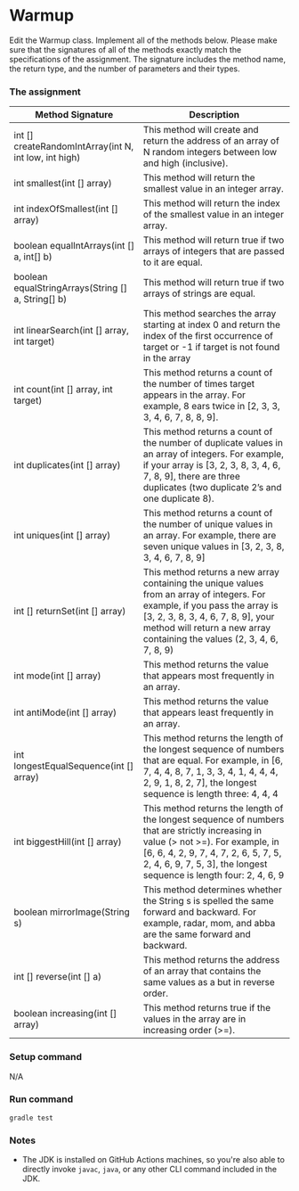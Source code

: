 # Warmup
Edit the Warmup class.  Implement all of the methods below.  Please make sure that the signatures of all of the methods exactly match the specifications of the assignment.  The signature includes the method name, the return type, and the number of parameters and their types.

### The assignment
Method Signature 	  | Description
|----------------------------------------------------------|---|
int [] createRandomIntArray(int N, int low, int high) |	This method will create and return the address of an array of N random integers between low and high (inclusive).
int smallest(int [] array) |	This method will return the smallest value in an integer array.
int indexOfSmallest(int [] array) |	This method will return the index of the smallest value in an integer array.
boolean equalIntArrays(int [] a, int[] b) |	This method will return true if two arrays of integers that are passed to it are equal.
boolean equalStringArrays(String [] a, String[] b) |	This method will return true if two arrays of strings are equal.
int linearSearch(int [] array, int target) |	This method searches the array starting at index 0 and return the index of the first occurrence of target or -1 if target is not found in the array
int count(int [] array, int target) |	This method returns a count of the number of times target appears in the array. For example, 8 ears twice in [2, 3, 3, 3, 4, 6, 7, 8, 8, 9].   
int duplicates(int [] array) |	This method returns a count of the number of duplicate values in an array of integers.  For example, if your array is [3, 2, 3, 8, 3, 4, 6, 7, 8, 9], there are three duplicates (two duplicate 2’s and one duplicate 8).
int uniques(int [] array) |	This method returns a count of the number of unique values in an array.  For example, there are seven unique values in [3, 2, 3, 8, 3, 4, 6, 7, 8, 9]
int [] returnSet(int [] array) |	This method returns a new array containing the unique values from an array of integers.  For example, if you pass the array is [3, 2, 3, 8, 3, 4, 6, 7, 8, 9], your method will return a new array containing the values (2, 3, 4, 6, 7, 8, 9) | but the order does not matter.
int mode(int [] array) |	This method returns the value that appears most frequently in an array.
int antiMode(int [] array) |	This method returns the value that appears least frequently in an array.
int longestEqualSequence(int [] array) |	This method returns the length of the longest sequence of numbers that are equal.  For example, in [6, 7, 4, 4, 8, 7, 1, 3, 3, 4, 1, 4, 4, 4, 2, 9, 1, 8, 2, 7], the longest sequence is length three: 4, 4, 4 
int biggestHill(int [] array) |	This method returns the length of the longest sequence of numbers that are strictly increasing in value (> not >=).  For example, in [6, 6, 4, 2, 9, 7, 4, 7, 2, 6, 5, 7, 5, 2, 4, 6, 9, 7, 5, 3], the longest sequence is length four: 2, 4, 6, 9
boolean mirrorImage(String s) |	This method determines whether the String s is spelled the same forward and backward.  For example, radar, mom, and abba are the same forward and backward.
int [] reverse(int [] a) |	This method returns the address of an array that contains the same values as a but in reverse order.
boolean increasing(int [] array) |	This method returns true if the values in the array are in increasing order (>=).
 
### Setup command
N/A

### Run command
`gradle test`

### Notes
- The JDK is installed on GitHub Actions machines, so you're also able to directly invoke `javac`, `java`, or any other CLI command included in the JDK. 


